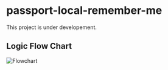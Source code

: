 # passport-local-remember-me
This project is under developement.

## Logic Flow Chart
![Flowchart](https://github.com/maketext/passport-local-remember-me/assets/32004044/62f360e5-c89e-4375-a794-ab2e778ff67e)
